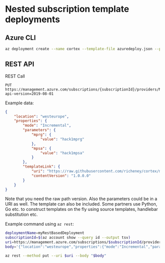 # Nested subscription template deployments

## Azure CLI

```bash
az deployment create --name cortex --template-file azuredeploy.json --parameters "@azuredeploy.parameters.json"
```

## REST API

REST Call

```text
PUT https://management.azure.com/subscriptions/{subscriptionId}/providers/Microsoft.Resources/deployments/{deploymentName}?api-version=2019-08-01
```

Example data:

```json
{
    "location": "westeurope",
    "properties": {
        "mode": "Incremental",
        "parameters": {
            "mprg": {
                "value": "hack1mprg"
            },
            "mpsa": {
                "value": "hack1mpsa"
            }
        },
        "templateLink": {
            "uri": "https://raw.githubusercontent.com/richeney/cortex/master/azuredeploy.json",
            "contentVersion": "1.0.0.0"
        }
    }
}
```

Note that you need the raw path version. Also the parameters could be in a URI as well. The template can also be included. Some partners use Python, Go etc. to construct templates on the fly using source templates, handlebar substitution etc.

Example command using `az rest`:

```bash
deploymentName=myRestBasedDeployment
subscriptionId=$(az account show --query id --output tsv)
uri=https://management.azure.com/subscriptions/$subscriptionId/providers/Microsoft.Resources/deployments/$deploymentName?api-version=2019-08-01
body='{"location":"westeurope","properties":{"mode":"Incremental","parameters":{"mprg":{"value":"hack1mprg"},"mpsa":{"value":"hack1mpsa"}},"templateLink":{"uri":"https://raw.githubusercontent.com/richeney/cortex/master/azuredeploy.json","contentVersion":"1.0.0.0"}}}'

az rest --method put --uri $uri --body "$body"
```